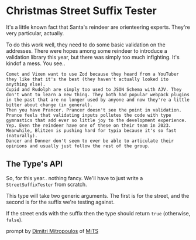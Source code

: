 # Christmas Street Suffix Tester

It's a little known fact that Santa's reindeer are orienteering experts. They're very particular, actually.

To do this work well, they need to do some basic validation on the addresses. There were hopes among some reindeer to introduce a validation library this year, but there was simply too much infighting. It's kindof a mess. You see..

    Comet and Vixen want to use Zod because they heard from a YouTuber they like that it's the best (they haven't actually looked ito anything else).
    Cupid and Rudolph are simply too used to JSON Schema with AJV. They don't want to learn a new thing. They both had popular webpack plugins in the past that are no longer used by anyone and now they're a little bitter about change (in general).
    Then you have Prancer. Prancer doesn't see the point in validation. Prance feels that validating inputs pollutes the code with type gymnastics that add ever so little joy to the development experience. Yep. Even the reindeer have one of these on their team in 2023.
    Meanwhile, Blitzen is pushing hard for typia because it's so fast (naturally).
    Dancer and Donner don't seem to ever be able to articulate their opinions and usually just follow the rest of the group.

## The Type's API

So, for this year.. nothing fancy. We'll have to just write a `StreetSuffixTester` from scratch.

This type will take two generic arguments. The first is for the street, and the second is for the suffix we're testing against.

If the street ends with the suffix then the type should return `true` (otherwise, `false`).

prompt by [Dimitri Mitropoulos](https://github.com/dimitropoulos) of [MiTS](https://www.youtube.com/@MichiganTypeScript)

